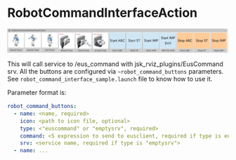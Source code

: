 # RobotCommandInterfaceAction
![RobotCommandInterfaceAction](images/robot_command_interface_action.png)

This will call service to /eus_command with jsk_rviz_plugins/EusCommand srv.
All the buttons are configured via `~robot_command_buttons` parameters.
See `robot_command_interface_sample.launch` file to know how to use it.

Parameter format is:
```yaml
robot_command_buttons:
  - name: <name, required>
    icon: <path to icon file, optional>
    type: <"euscommand" or "emptysrv", required>
    command: <S expression to send to eusclient, required if type is euscommand>
    srv: <service name, required if type is "emptysrv">
  - name: ...
```
